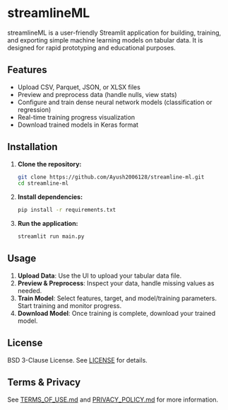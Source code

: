 # streamlineML

streamlineML is a user-friendly Streamlit application for building, training, and exporting simple machine learning models on tabular data. It is designed for rapid prototyping and educational purposes.

## Features

- Upload CSV, Parquet, JSON, or XLSX files
- Preview and preprocess data (handle nulls, view stats)
- Configure and train dense neural network models (classification or regression)
- Real-time training progress visualization
- Download trained models in Keras format

## Installation

1. **Clone the repository:**
   ```bash
   git clone https://github.com/Ayush2006128/streamline-ml.git
   cd streamline-ml
   ```

2. **Install dependencies:**
   ```bash
   pip install -r requirements.txt
   ```

3. **Run the application:**
   ```bash
   streamlit run main.py
   ```

## Usage

1. **Upload Data**: Use the UI to upload your tabular data file.
2. **Preview & Preprocess**: Inspect your data, handle missing values as needed.
3. **Train Model**: Select features, target, and model/training parameters. Start training and monitor progress.
4. **Download Model**: Once training is complete, download your trained model.

## License

BSD 3-Clause License. See [LICENSE](LICENSE) for details.

## Terms & Privacy

See [TERMS_OF_USE.md](TERMS_OF_USE.md) and [PRIVACY_POLICY.md](PRIVACY_POLICY.md) for more information.
